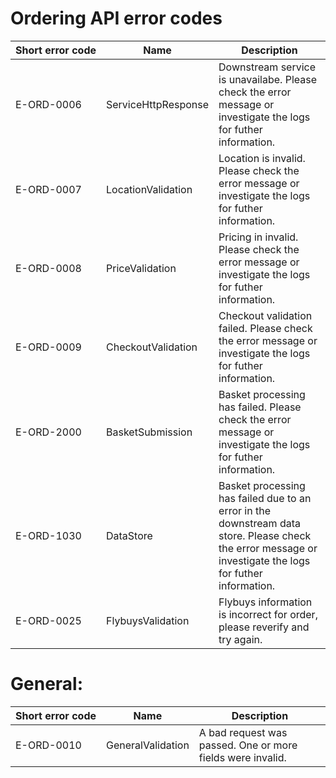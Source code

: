 # Ordering API error codes

| Short&nbsp;error&nbsp;code | Name | Description |
| -------- | -------- | -------- |
| E-ORD-0006 | ServiceHttpResponse | Downstream service is unavailabe. Please check the error message or investigate the logs for futher information. |
| E-ORD-0007 | LocationValidation | Location is invalid. Please check the error message or investigate the logs for futher information. |
| E-ORD-0008 | PriceValidation | Pricing in invalid. Please check the error message or investigate the logs for futher information. |
| E-ORD-0009 | CheckoutValidation | Checkout validation failed. Please check the error message or investigate the logs for futher information. |
| E-ORD-2000 | BasketSubmission | Basket processing has failed. Please check the error message or investigate the logs for futher information. |
| E-ORD-1030 | DataStore | Basket processing has failed due to an error in the downstream data store. Please check the error message or investigate the logs for futher information. |
| E-ORD-0025 | FlybuysValidation | Flybuys information is incorrect for order, please reverify and try again. |

# General:

| Short&nbsp;error&nbsp;code | Name | Description |
| -------- | -------- | -------- |
| E-ORD-0010 | GeneralValidation | A bad request was passed. One or more fields were invalid. |
